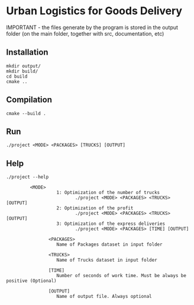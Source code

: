 # Urban Logistics for Goods Delivery

IMPORTANT - the files generate by the program is stored in the output folder (on the main folder, together with src, documentation, etc)

## Installation

```
mkdir output/
mkdir build/
cd build
cmake ..
```

## Compilation

```
cmake --build .
```

## Run

```
./project <MODE> <PACKAGES> [TRUCKS] [OUTPUT]
```

## Help

```
./project --help

		 <MODE>
                   1: Optimization of the number of trucks
                          ./project <MODE> <PACKAGES> <TRUCKS> [OUTPUT]
                   2: Optimization of the profit
                          ./project <MODE> <PACKAGES> <TRUCKS> [OUTPUT]
                   3: Optimization of the express deliveries
                          ./project <MODE> <PACKAGES> [TIME] [OUTPUT]

                <PACKAGES>
                   Name of Packages dataset in input folder

                <TRUCKS>
                   Name of Trucks dataset in input folder

                [TIME]
                   Number of seconds of work time. Must be always be positive (Optional)

                [OUTPUT]
                   Name of output file. Always optional
```
